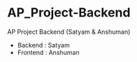 # AP_Project-Backend
AP Project Backend (Satyam & Anshuman)

- Backend : Satyam
- Frontend : Anshuman
